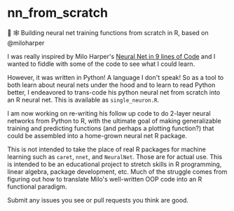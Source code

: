 # nn_from_scratch
🧠 🕸️ Building neural net training functions from scratch in R, based on @miloharper

I was really inspired by Milo Harper's [Neural Net in 9 lines of Code](https://medium.com/technology-invention-and-more/how-to-build-a-simple-neural-network-in-9-lines-of-python-code-cc8f23647ca1) and I wanted to fiddle with some of the code to see what I could learn. 

However, it was written in Python! A language I don't speak! So as a tool to both learn about neural nets under the hood and to learn to read Python better, I endeavored to trans-code his python neural net from scratch into an R neural net. This is available as `single_neuron.R`. 

I am now working on re-writing his follow up code to do 2-layer neural networks from Python to R, with the ultimate goal of making generalizable training and predicting functions (and perhaps a plotting function?) that could be assembled into a home-grown neural net R package. 

This is not intended to take the place of real R packages for machine learning such as `caret`, `nnet`, and `NeuralNet`. Those are for actual use. This is intended to be an educational project to stretch skills in R programming, linear algebra, package development, etc. Much of the struggle comes from figuring out how to translate Milo's well-written OOP code into an R functional paradigm.

Submit any issues you see or pull requests you think are good. 

